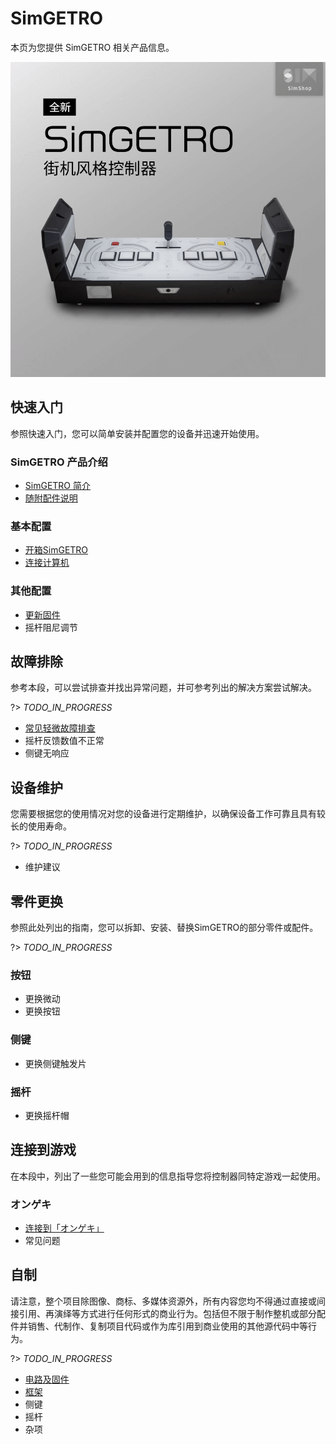 # SimGETRO

本页为您提供 SimGETRO 相关产品信息。

![SimGETRO图像](./imgs/simgetro-img0.png ':size=512')

## 快速入门

参照快速入门，您可以简单安装并配置您的设备并迅速开始使用。

### SimGETRO 产品介绍

- [SimGETRO 简介](simgetro/manual/intro-simgetro/)
- [随附配件说明](simgetro/manual/accessories-simgetro/)
<!-- - [线下体验](simgetro/manual/where-to-play/) -->

### 基本配置

- [开箱SimGETRO](simgetro/manual/unbox-simgetro/)
- [连接计算机](simgetro/configs/connect-to-pc/)

### 其他配置

- [更新固件](simgetro/configs/update-firmware/)
- 摇杆阻尼调节

## 故障排除

参考本段，可以尝试排查并找出异常问题，并可参考列出的解决方案尝试解决。

?> _TODO_IN_PROGRESS_

- [常见轻微故障排查](simgetro/troubleshooting/faq/)
- 摇杆反馈数值不正常
- 侧键无响应

## 设备维护

您需要根据您的使用情况对您的设备进行定期维护，以确保设备工作可靠且具有较长的使用寿命。

?> _TODO_IN_PROGRESS_

- 维护建议

## 零件更换

参照此处列出的指南，您可以拆卸、安装、替换SimGETRO的部分零件或配件。

?> _TODO_IN_PROGRESS_

### 按钮

- 更换微动
- 更换按钮

### 侧键

- 更换侧键触发片

### 摇杆

- 更换摇杆帽

## 连接到游戏

在本段中，列出了一些您可能会用到的信息指导您将控制器同特定游戏一起使用。

### オンゲキ

- [连接到「オンゲキ」](simgetro/configs/game-ongeki/)
- 常见问题

## 自制

请注意，整个项目除图像、商标、多媒体资源外，所有内容您均不得通过直接或间接引用、再演绎等方式进行任何形式的商业行为。包括但不限于制作整机或部分配件并销售、代制作、复制项目代码或作为库引用到商业使用的其他源代码中等行为。

?> _TODO_IN_PROGRESS_

- [电路及固件](simgetro/diy/core_and_firmware/)
- [框架](simgetro/diy/frame/)
- 侧键
- 摇杆
- 杂项